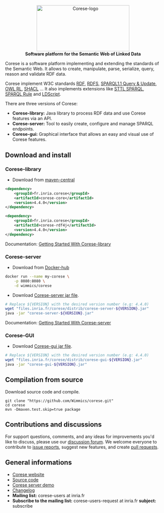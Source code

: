 <!-- markdownlint-configure-file { "MD004": { "style": "consistent" } } -->
<!-- markdownlint-disable MD033 -->

#

<p align="center">
    <a href="https://project.inria.fr/corese/">
        <img src="https://user-images.githubusercontent.com/5692787/151987397-316a61f0-8098-4d37-a4e8-69180e33261a.svg" width="300" height="149" alt="Corese-logo">
    </a>
    <br>
    <strong>Software platform for the Semantic Web of Linked Data</strong>
</p>
<!-- markdownlint-enable MD033 -->

Corese is a software platform implementing and extending the standards of the Semantic Web. It allows to create, manipulate, parse, serialize, query, reason and validate RDF data.

Corese implement W3C standards [RDF](https://www.w3.org/RDF/), [RDFS](https://www.w3.org/2001/sw/wiki/RDFS), [SPARQL1.1 Query & Update](https://www.w3.org/2001/sw/wiki/SPARQL), [OWL RL](https://www.w3.org/2005/rules/wiki/OWLRL), [SHACL](https://www.w3.org/TR/shacl/) …
It also implements extensions like [STTL SPARQL](https://files.inria.fr/corese/doc/sttl.html), [SPARQL Rule](https://files.inria.fr/corese/doc/rule.html) and [LDScript](https://files.inria.fr/corese/doc/ldscript.html).

There are three versions of Corese:

- **Corese-library:** Java library to process RDF data and use Corese features via an API.
- **Corese-server:** Tool to easily create, configure and manage SPARQL endpoints.
- **Corese-gui:** Graphical interface that allows an easy and visual use of Corese features.

## Download and install

### Corese-library

- Download from [maven-central](https://search.maven.org/search?q=g:fr.inria.corese)

```xml
<dependency>
    <groupId>fr.inria.corese</groupId>
    <artifactId>corese-core</artifactId>
    <version>4.4.0</version>
</dependency>

<dependency>
    <groupId>fr.inria.corese</groupId>
    <artifactId>corese-rdf4j</artifactId>
    <version>4.4.0</version>
</dependency>
```

Documentation: [Getting Started With Corese-library](https://notes.inria.fr/s/hiiedLfVe#)

### Corese-server

- Download from [Docker-hub](https://hub.docker.com/r/wimmics/corese)

```sh
docker run --name my-corese \
    -p 8080:8080 \
    -d wimmics/corese
```

- Download [Corese-server jar file](https://project.inria.fr/corese/download/).

```sh
# Replace ${VERSION} with the desired version number (e.g: 4.4.0)
wget "files.inria.fr/corese/distrib/corese-server-${VERSION}.jar"
java -jar "corese-server-${VERSION}.jar"
```

Documentation: [Getting Started With Corese-server](https://notes.inria.fr/s/SoyFglO_1#)

### Corese-GUI

- Download [Corese-gui jar file](https://project.inria.fr/corese/download/).

```sh
# Replace ${VERSION} with the desired version number (e.g: 4.4.0)
wget "files.inria.fr/corese/distrib/corese-gui-${VERSION}.jar"
java -jar "corese-gui-${VERSION}.jar"
```

## Compilation from source

Download source code and compile.

```shell
git clone "https://github.com/Wimmics/corese.git"
cd corese
mvn -Dmaven.test.skip=true package
```

## Contributions and discussions

For support questions, comments, and any ideas for improvements you'd like to discuss, please use our [discussion forum](https://github.com/Wimmics/corese/discussions/).
We welcome everyone to contribute to [issue reports](https://github.com/Wimmics/corese/issues), suggest new features, and create [pull requests](https://github.com/Wimmics/corese/pulls).

## General informations

- [Corese website](https://project.inria.fr/corese)
- [Source code](https://github.com/Wimmics/corese)
- [Corese server demo](http://corese.inria.fr/)
- [Changelog](https://notes.inria.fr/s/TjriAbX14#)
- **Mailing list:** corese-users at inria.fr
- **Subscribe to the mailing list:** corese-users-request at inria.fr **subject:** subscribe
